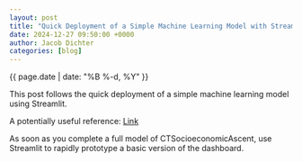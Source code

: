 ```yaml
---
layout: post
title: "Quick Deployment of a Simple Machine Learning Model with Streamlit"
date: 2024-12-27 09:50:00 +0000
author: Jacob Dichter
categories: [blog]
---
```

<span class="date" style="padding-top: 0px; margin-top: 0px;">{{ page.date | date: "%B %-d, %Y" }}</span>

This post follows the quick deployment of a simple machine learning model using Streamlit.

A potentially useful reference:
<a href="https://machinelearningmastery.com/how-to-quickly-deploy-machine-learning-models-streamlit/?ref=dailydev">Link</a>

As soon as you complete a full model of CTSocioeconomicAscent, use Streamlit to rapidly prototype a basic version of the dashboard.
